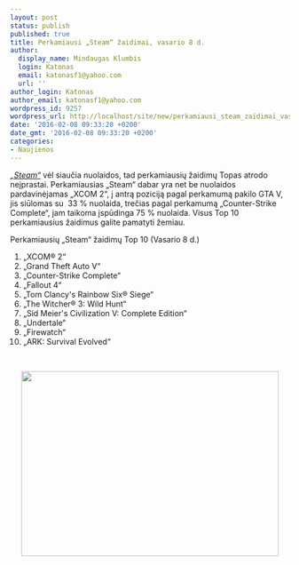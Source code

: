 ```yaml
---
layout: post
status: publish
published: true
title: Perkamiausi „Steam“ žaidimai, vasario 8 d.
author:
  display_name: Mindaugas Klumbis
  login: Katonas
  email: katonasf1@yahoo.com
  url: ''
author_login: Katonas
author_email: katonasf1@yahoo.com
wordpress_id: 9257
wordpress_url: http://localhost/site/new/perkamiausi_steam_zaidimai_vasario_8_d/
date: '2016-02-08 09:33:20 +0200'
date_gmt: '2016-02-08 09:33:20 +0200'
categories:
- Naujienos
---
```

<p>
	<em><a href="http://store.steampowered.com/search/?filter=topsellers">&bdquo;Steam&ldquo;</a></em> vėl siaučia nuolaidos, tad perkamiausių žaidimų Topas atrodo neįprastai. Perkamiausias &bdquo;Steam&ldquo; dabar yra net be nuolaidos pardavinėjamas &bdquo;XCOM 2&ldquo;, į antrą poziciją pagal perkamumą pakilo GTA V, jis siūlomas su &nbsp;33 % nuolaida, trečias pagal perkamumą &bdquo;Counter-Strike Complete&ldquo;, jam taikoma įspūdinga 75 % nuolaida. Visus Top 10 perkamiausius žaidimus galite pamatyti žemiau.</p>
<p>
	Perkamiausių &bdquo;Steam&ldquo; žaidimų Top 10 (Vasario 8 d.)</p>
<ol>
<li>
		&bdquo;XCOM&reg; 2&ldquo;</li>
<li>
		&bdquo;Grand Theft Auto V&ldquo;</li>
<li>
		&bdquo;Counter-Strike Complete&ldquo;</li>
<li>
		&bdquo;Fallout 4&ldquo;</li>
<li>
		&bdquo;Tom Clancy&#39;s Rainbow Six&reg; Siege&ldquo;</li>
<li>
		&bdquo;The Witcher&reg; 3: Wild Hunt&ldquo;</li>
<li>
		&bdquo;Sid Meier&#39;s Civilization V: Complete Edition&ldquo;</li>
<li>
		&bdquo;Undertale&ldquo;</li>
<li>
		&bdquo;Firewatch&ldquo;</li>
<li>
		&bdquo;ARK: Survival Evolved&ldquo;</li>
</ol>
<p style="text-align: center;">
	&nbsp;</p>
<p style="text-align: center;">
	<a href="http://store.steampowered.com/search/?filter=topsellers"><img alt="" src="http://technews.lt/userfiles/02 08.jpg" style="width: 464px; height: 333px;" /></a></p>
